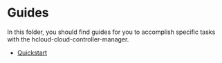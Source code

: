 # Guides

In this folder, you should find guides for you to accomplish specific tasks with the hcloud-cloud-controller-manager.

- [Quickstart](quickstart.md)
